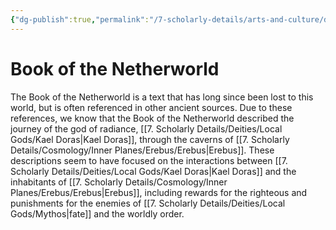 ```yaml
---
{"dg-publish":true,"permalink":"/7-scholarly-details/arts-and-culture/documents/book-of-the-netherworld/","noteIcon":""}
---
```


# Book of the Netherworld

The Book of the Netherworld is a text that has long since been lost to this world, but is often referenced in other ancient sources. Due to these references, we know that the Book of the Netherworld described the journey of the god of radiance, [[7. Scholarly Details/Deities/Local Gods/Kael Doras\|Kael Doras]], through the caverns of [[7. Scholarly Details/Cosmology/Inner Planes/Erebus/Erebus\|Erebus]]. These descriptions seem to have focused on the interactions between [[7. Scholarly Details/Deities/Local Gods/Kael Doras\|Kael Doras]] and the inhabitants of [[7. Scholarly Details/Cosmology/Inner Planes/Erebus/Erebus\|Erebus]], including rewards for the righteous and punishments for the enemies of [[7. Scholarly Details/Deities/Local Gods/Mythos\|fate]] and the worldly order. 